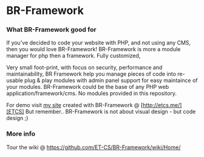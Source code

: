 BR-Framework
============

### What BR-Framework good for
If you've decided to code your website with PHP, and not using any CMS,
then you would love BR-Framework!
BR-Framework is more a module manager for php then a framework. Fully customized, 

Very small foot-print, with focus on security, performance and maintainability, 
BR Framework help you manage pieces of code into re-usable plug & play modules with admin panel support for easy maintaince of your modules.
BR-Framework could be the base of any PHP web application/framework/cms.
No modules provided in this repository.

For demo visit [my site][ETCS] created with BR-Framework @ [http://etcs.me/][ETCS]
But remember.. BR-Framework is not about visual design - but code design ;)

### More info
Tour the wiki @ https://github.com/ET-CS/BR-Framework/wiki/Home/


[ETCS]: http://www.etcs.me